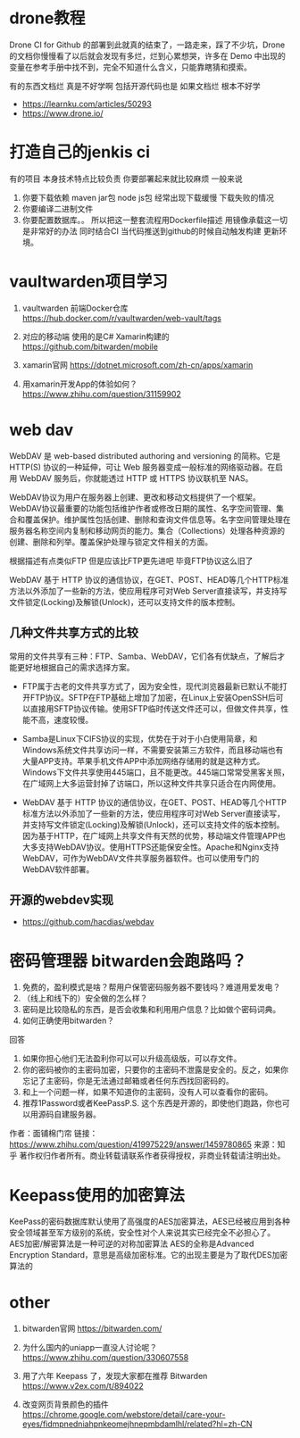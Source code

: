 # drone教程
Drone CI for Github 的部署到此就真的结束了，一路走来，踩了不少坑，Drone 的文档你慢慢看了以后就会发现有多烂，烂到心累想哭，许多在 Demo 中出现的变量在参考手册中找不到，完全不知道什么含义，只能靠瞎猜和摸索。

有的东西文档烂 真是不好学啊 包括开源代码也是 如果文档烂
根本不好学

- https://learnku.com/articles/50293
- https://www.drone.io/


# 打造自己的jenkis ci
有的项目 本身技术特点比较负责 你要部署起来就比较麻烦
一般来说 
1. 你要下载依赖 maven jar包 node js包 经常出现下载缓慢 下载失败的情况
2. 你要编译二进制文件
3. 你要配置数据库。。
所以把这一整套流程用Dockerfile描述 用镜像承载这一切是非常好的办法
同时结合CI 当代码推送到github的时候自动触发构建 更新环境。

# vaultwarden项目学习
1. vaultwarden 前端Docker仓库 https://hub.docker.com/r/vaultwarden/web-vault/tags

2. 对应的移动端 使用的是C# Xamarin构建的 https://github.com/bitwarden/mobile

3. xamarin官网 https://dotnet.microsoft.com/zh-cn/apps/xamarin

4. 用xamarin开发App的体验如何？ https://www.zhihu.com/question/31159902


# web dav
WebDAV 是 web-based distributed authoring and versioning 的简称。它是 HTTP(S) 协议的一种延伸，可让 Web 服务器变成一般标准的网络驱动器。在启用 WebDAV 服务后，你就能透过 HTTP 或 HTTPS 协议联机至 NAS。

WebDAV协议为用户在服务器上创建、更改和移动文档提供了一个框架。WebDAV协议最重要的功能包括维护作者或修改日期的属性、名字空间管理、集合和覆盖保护。维护属性包括创建、删除和查询文件信息等。名字空间管理处理在服务器名称空间内复制和移动网页的能力。集合（Collections）处理各种资源的创建、删除和列举。覆盖保护处理与锁定文件相关的方面。

根据描述有点类似FTP 但是应该比FTP更先进吧 毕竟FTP协议这么旧了

WebDAV 基于 HTTP 协议的通信协议，在GET、POST、HEAD等几个HTTP标准方法以外添加了一些新的方法，使应用程序可对Web Server直接读写，并支持写文件锁定(Locking)及解锁(Unlock)，还可以支持文件的版本控制。


## 几种文件共享方式的比较
常用的文件共享有三种：FTP、Samba、WebDAV，它们各有优缺点，了解后才能更好地根据自己的需求选择方案。

- FTP属于古老的文件共享方式了，因为安全性，现代浏览器最新已默认不能打开FTP协议。SFTP在FTP基础上增加了加密，在Linux上安装OpenSSH后可以直接用SFTP协议传输。使用SFTP临时传送文件还可以，但做文件共享，性能不高，速度较慢。

- Samba是Linux下CIFS协议的实现，优势在于对于小白使用简章，和Windows系统文件共享访问一样，不需要安装第三方软件，而且移动端也有大量APP支持。苹果手机文件APP中添加网络存储用的就是这种方式。Windows下文件共享使用445端口，且不能更改。445端口常常受黑客关照，在广域网上大多运营封掉了访端口，所以这种文件共享只适合在内网使用。

- WebDAV 基于 HTTP 协议的通信协议，在GET、POST、HEAD等几个HTTP标准方法以外添加了一些新的方法，使应用程序可对Web Server直接读写，并支持写文件锁定(Locking)及解锁(Unlock)，还可以支持文件的版本控制。因为基于HTTP，在广域网上共享文件有天然的优势，移动端文件管理APP也大多支持WebDAV协议。使用HTTPS还能保安全性。Apache和Nginx支持WebDAV，可作为WebDAV文件共享服务器软件。也可以使用专门的WebDAV软件部署。

## 开源的webdev实现
- https://github.com/hacdias/webdav



# 密码管理器 bitwarden会跑路吗？
1. 免费的，盈利模式是啥？帮用户保管密码服务器不要钱吗？难道用爱发电？
2. （线上和线下的）安全做的怎么样？
3. 密码是比较隐私的东西，是否会收集和利用用户信息？比如做个密码词典。
4. 如何正确使用bitwarden？

回答

1. 如果你担心他们无法盈利你可以可以升级高级版，可以存文件。
2. 你的密码被你的主密码加密，只要你的主密码不泄露是安全的。反之，如果你忘记了主密码，你是无法通过邮箱或者任何东西找回密码的。
3. 和上一个问题一样，如果不知道你的主密码，没有人可以查看你的密码。
4. 推荐1Password或者KeePassP.S. 这个东西是开源的，即使他们跑路，你也可以用源码自建服务器。

作者：面铺棉门帘
链接：https://www.zhihu.com/question/419975229/answer/1459780865
来源：知乎
著作权归作者所有。商业转载请联系作者获得授权，非商业转载请注明出处。


# Keepass使用的加密算法
KeePass的密码数据库默认使用了高强度的AES加密算法，AES已经被应用到各种安全领域甚至军方级别的系统，安全性对个人来说其实已经完全不必担心了。
AES加密/解密算法是一种可逆的对称加密算法
AES的全称是Advanced Encryption Standard，意思是高级加密标准。它的出现主要是为了取代DES加密算法的



# other
1. bitwarden官网 https://bitwarden.com/

2. 为什么国内的uniapp一直没人讨论呢？ https://www.zhihu.com/question/330607558

3. 用了六年 Keepass 了，发现大家都在推荐 Bitwarden https://www.v2ex.com/t/894022

4. 改变网页背景颜色的插件 https://chrome.google.com/webstore/detail/care-your-eyes/fidmpnedniahpnkeomejhnepmbdamlhl/related?hl=zh-CN